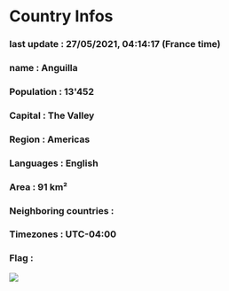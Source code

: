 # Country  Infos
### last update : 27/05/2021, 04:14:17 (France time)

### name : Anguilla
### Population : 13'452
### Capital : The Valley
### Region : Americas
### Languages : English
### Area : 91 km²
### Neighboring countries : 
### Timezones : UTC-04:00

### Flag :
![](https://restcountries.eu/data/aia.svg)